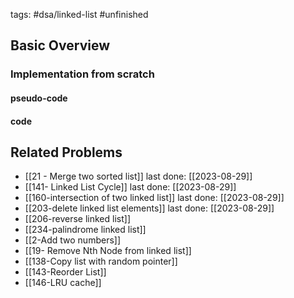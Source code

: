 tags: #dsa/linked-list #unfinished 
## Basic Overview

### Implementation from scratch
#### pseudo-code

#### code

## Related Problems
- [[21 - Merge two sorted list]] last done: [[2023-08-29]]
- [[141- Linked List Cycle]] last done: [[2023-08-29]]
- [[160-intersection of two linked list]] last done: [[2023-08-29]]
- [[203-delete linked list elements]] last done: [[2023-08-29]]
- [[206-reverse linked list]]
- [[234-palindrome linked list]]
- [[2-Add two numbers]]
- [[19- Remove Nth Node from linked list]]
- [[138-Copy list with random pointer]]
- [[143-Reorder List]]
- [[146-LRU cache]]


